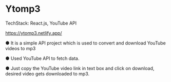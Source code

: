 # Ytomp3
TechStack: React.js, YouTube API

https://ytomp3.netlify.app/

● It is a simple API project which is used to convert and download YouTube videos to mp3

● Used YouTube API to fetch data.

● Just copy the YouTube video link in text box and click on download, desired video gets downloaded to mp3.
